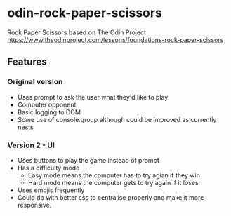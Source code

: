 # odin-rock-paper-scissors

Rock Paper Scissors based on The Odin Project https://www.theodinproject.com/lessons/foundations-rock-paper-scissors

## Features

### Original version

- Uses prompt to ask the user what they'd like to play
- Computer opponent
- Basic logging to DOM
- Some use of console.group although could be improved as currently nests

### Version 2 - UI

- Uses buttons to play the game instead of prompt
- Has a difficulty mode
  - Easy mode means the computer has to try agian if they win
  - Hard mode means the computer gets to try again if it loses
- Uses emojis frequently
- Could do with better css to centralise properly and make it more responsive.
